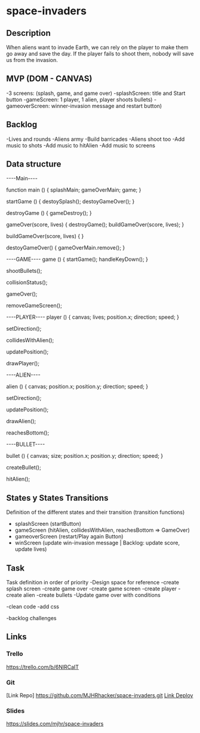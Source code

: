 # space-invaders

## Description
When aliens want to invade Earth, we can rely on the player to make them go away and save the day.
If the player fails to shoot them, nobody will save us from the invasion.


## MVP (DOM - CANVAS)
-3 screens: (splash, game, and game over)
-splashScreen: title and Start button
-gameScreen: 1 player, 1 alien, player shoots bullets)
-gameoverScreen: winner-invasion message and restart button)


## Backlog
-Lives and rounds
-Aliens army
-Build barricades
-Aliens shoot too
-Add music to shots
-Add music to hitAlien
-Add music to screens


## Data structure

----Main----

function main () {
  splashMain;
  gameOverMain;
  game;
}

startGame () {
  destoySplash();
  destoyGameOver();
}

destroyGame () {
  gameDestroy();
}

gameOver(score, lives) {
  destroyGame();
  buildGameOver(score, lives);
}

buildGameOver(score, lives) {
}

destoyGameOver() {
  gameOverMain.remove();
}

----GAME----
game () {
  startGame();
  handleKeyDown();
}

shootBullets();

collisionStatus();

gameOver();

removeGameScreen();

----PLAYER----
player () {
  canvas;
  lives;
  position.x;
  direction;
  speed;
}

setDirection();

collidesWithAlien();

updatePosition();

drawPlayer();


----ALIEN----

alien () {
  canvas;
  position.x;
  position.y;
  direction;
  speed;
}

setDirection();

updatePosition();

drawAlien();

reachesBottom();

----BULLET----

bullet () {
  canvas;
  size;
  position.x;
  position.y;
  direction;
  speed;
}

createBullet();

hitAlien();


## States y States Transitions
Definition of the different states and their transition (transition functions)

- splashScreen (startButton)
- gameScreen (hitAlien, collidesWithAlien, reachesBottom => GameOver)
- gameoverScreen (restart/Play again Button)
- winScreen (update win-invasion message | Backlog: update score, update lives)


## Task
Task definition in order of priority
-Design space for reference
-create splash screen
-create game over
-create game screen
  -create player
  -create alien
  -create bullets
-Update game over with conditions

-clean code
-add css

-backlog challenges

## Links


### Trello
https://trello.com/b/6NlRCaIT


### Git
[Link Repo] https://github.com/MJHRhacker/space-invaders.git
[Link Deploy](http://github.com)


### Slides
https://slides.com/mjhr/space-invaders
